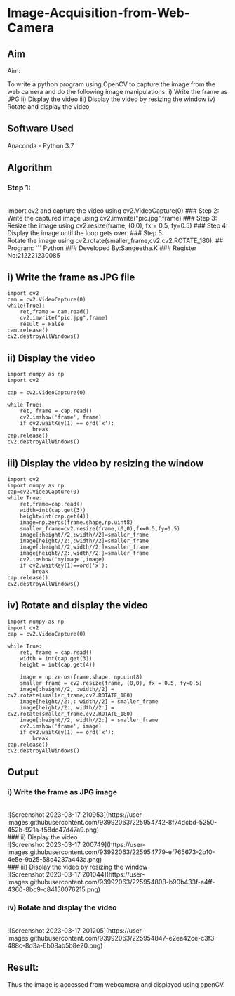 # Image-Acquisition-from-Web-Camera
## Aim
 
Aim:
 
To write a python program using OpenCV to capture the image from the web camera and do the following image manipulations.
i) Write the frame as JPG 
ii) Display the video 
iii) Display the video by resizing the window
iv) Rotate and display the video

## Software Used
Anaconda - Python 3.7
## Algorithm
### Step 1:
<br>
Import cv2 and capture the video using cv2.VideoCapture(0)
### Step 2:
<br>
Write the captured image using cv2.imwrite("pic.jpg",frame)
### Step 3:
<br>
Resize the image using cv2.resize(frame, (0,0), fx = 0.5, fy=0.5)
### Step 4:
<br>
Display the image until the loop gets over.
### Step 5:
<br>
Rotate the image using cv2.rotate(smaller_frame,cv2.cv2.ROTATE_180).
## Program:
``` Python
### Developed By:Sangeetha.K
### Register No:212221230085

## i) Write the frame as JPG file
```
import cv2
cam = cv2.VideoCapture(0)
while(True):
    ret,frame = cam.read()
    cv2.imwrite("pic.jpg",frame)
    result = False
cam.release()
cv2.destroyAllWindows()
```
## ii) Display the video
```
import numpy as np
import cv2

cap = cv2.VideoCapture(0)

while True:
    ret, frame = cap.read()
    cv2.imshow('frame', frame)
    if cv2.waitKey(1) == ord('x'):
        break
cap.release()
cv2.destroyAllWindows()
```
## iii) Display the video by resizing the window
```
import cv2
import numpy as np
cap=cv2.VideoCapture(0)
while True:
    ret,frame=cap.read()
    width=int(cap.get(3))
    height=int(cap.get(4))
    image=np.zeros(frame.shape,np.uint8)
    smaller_frame=cv2.resize(frame,(0,0),fx=0.5,fy=0.5)
    image[:height//2,:width//2]=smaller_frame
    image[height//2:,:width//2]=smaller_frame
    image[:height//2,width//2:]=smaller_frame
    image[height//2:,width//2:]=smaller_frame
    cv2.imshow('myimage',image)
    if cv2.waitKey(1)==ord('x'):
        break
cap.release()
cv2.destroyAllWindows()
```
## iv) Rotate and display the video
```
import numpy as np
import cv2
cap = cv2.VideoCapture(0)

while True:
    ret, frame = cap.read()
    width = int(cap.get(3))
    height = int(cap.get(4))
    
    image = np.zeros(frame.shape, np.uint8)
    smaller_frame = cv2.resize(frame, (0,0), fx = 0.5, fy=0.5)
    image[:height//2, :width//2] = cv2.rotate(smaller_frame,cv2.ROTATE_180)
    image[height//2:,: width//2] = smaller_frame
    image[height//2:, width//2:] = cv2.rotate(smaller_frame,cv2.ROTATE_180)
    image[:height//2, width//2:] = smaller_frame
    cv2.imshow('frame', image)
    if cv2.waitKey(1) == ord('x'):
        break
cap.release()
cv2.destroyAllWindows()

```
## Output

### i) Write the frame as JPG image
</br>
![Screenshot 2023-03-17 210953](https://user-images.githubusercontent.com/93992063/225954742-8f74dcbd-5250-452b-921a-f58dc47d47a9.png)
</br>
### ii) Display the video
</br>
![Screenshot 2023-03-17 200749](https://user-images.githubusercontent.com/93992063/225954779-ef765673-2b10-4e5e-9a25-58c4237a443a.png)
</br>
### iii) Display the video by resizing the window
</br>
![Screenshot 2023-03-17 201044](https://user-images.githubusercontent.com/93992063/225954808-b90b433f-a4ff-4360-8bc9-c84150076215.png)
</br>

### iv) Rotate and display the video
</br>
![Screenshot 2023-03-17 201205](https://user-images.githubusercontent.com/93992063/225954847-e2ea42ce-c3f3-488c-8d3a-6b08ab5b8e20.png)
</br>


## Result:
Thus the image is accessed from webcamera and displayed using openCV.
